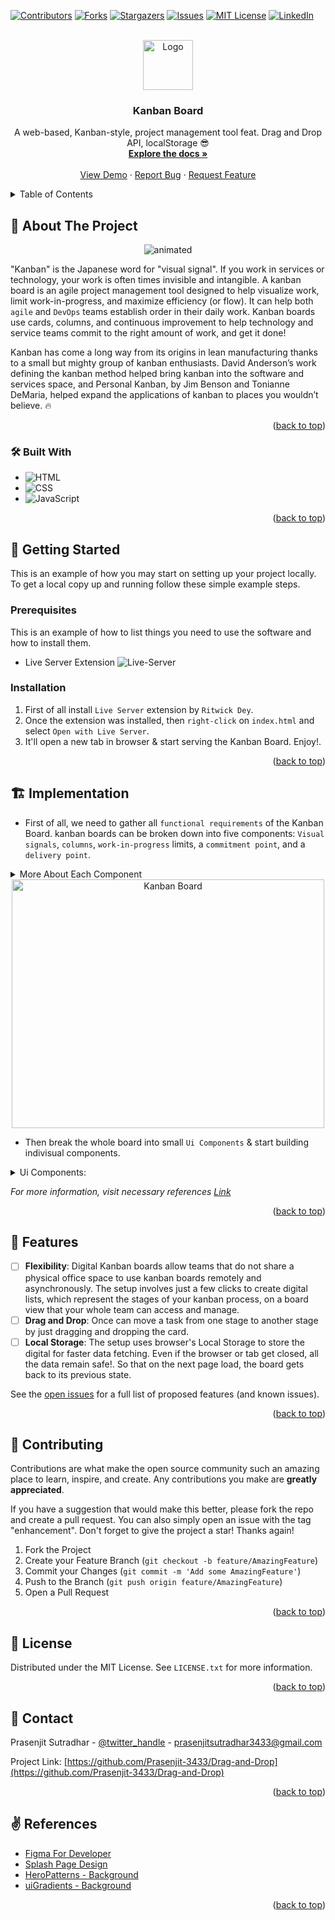 <!-- Improved compatibility of back to top link: See: https://github.com/othneildrew/Best-README-Template/pull/73 -->
<a name="readme-top"></a>
<!--
*** Thanks for checking out the Best-README-Template. If you have a suggestion
*** that would make this better, please fork the repo and create a pull request
*** or simply open an issue with the tag "enhancement".
*** Don't forget to give the project a star!
*** Thanks again! Now go create something AMAZING! :D
-->



<!-- PROJECT SHIELDS -->
<!--
*** I'm using markdown "reference style" links for readability.
*** Reference links are enclosed in brackets [ ] instead of parentheses ( ).
*** See the bottom of this document for the declaration of the reference variables
*** for contributors-url, forks-url, etc. This is an optional, concise syntax you may use.
*** https://www.markdownguide.org/basic-syntax/#reference-style-links
-->
[![Contributors][contributors-shield]][contributors-url]
[![Forks][forks-shield]][forks-url]
[![Stargazers][stars-shield]][stars-url]
[![Issues][issues-shield]][issues-url]
[![MIT License][license-shield]][license-url]
[![LinkedIn][linkedin-shield]][linkedin-url]



<!-- PROJECT LOGO -->
<br />
<div align="center">
  <a href="https://github.com/Prasenjit-3433/Drag-and-Drop">
    <img src="images/kanban.png" alt="Logo" width="80" height="80">
  </a>

<h3 align="center">Kanban Board</h3>

  <p align="center">
    A web-based, Kanban-style, project management tool feat. Drag and Drop API, localStorage 😎
    <br />
    <a href="https://github.com/Prasenjit-3433/Drag-and-Drop"><strong>Explore the docs »</strong></a>
    <br />
    <br />
    <a href="https://kanbanboardjs.netlify.app/">View Demo</a>
    ·
    <a href="https://github.com/Prasenjit-3433/Drag-and-Drop/issues">Report Bug</a>
    ·
    <a href="https://github.com/Prasenjit-3433/Drag-and-Drop/issues">Request Feature</a>
  </p>
</div>



<!-- TABLE OF CONTENTS -->
<details>
  <summary>Table of Contents</summary>
  <ol>
    <li>
      <a href="#-about-the-project">About The Project</a>
      <ul>
        <li><a href="#-built-with">Tech Stack</a></li>
      </ul>
    </li>
    <li>
      <a href="#-getting-started">Getting Started</a>
      <ul>
        <li><a href="#prerequisites">Prerequisites</a></li>
        <li><a href="#installation">Installation</a></li>
      </ul>
    </li>
    <li><a href="#%EF%B8%8F-implementation">Implementation</a></li>
    <li><a href="#-features">Features</a></li>
    <li><a href="#-contributing">Contributing</a></li>
    <li><a href="#-license">License</a></li>
    <li><a href="#-contact">Contact</a></li>
    <li><a href="#%EF%B8%8F-references">References</a></li>
  </ol>
</details>



<!-- ABOUT THE PROJECT -->
## 🙋 About The Project

<!--  ![Screenshot](images/demo.gif) -->
<p align="center">
  <img src="images/demo.gif" alt="animated" />
</p>




"Kanban" is the Japanese word for "visual signal". If you work in services or technology, your work is often times invisible and intangible. A kanban board is an agile project management tool designed to help visualize work, limit work-in-progress, and maximize efficiency (or flow). It can help both `agile` and `DevOps` teams establish order in their daily work. Kanban boards use cards, columns, and continuous improvement to help technology and service teams commit to the right amount of work, and get it done!

Kanban has come a long way from its origins in lean manufacturing thanks to a small but mighty group of kanban enthusiasts. David Anderson’s work defining the kanban method helped bring kanban into the software and services space, and Personal Kanban, by Jim Benson and Tonianne DeMaria, helped expand the applications of kanban to places you wouldn’t believe. 🔥

<p align="right">(<a href="#readme-top">back to top</a>)</p>



### 🛠 Built With

* ![HTML](https://img.shields.io/badge/HTML5-f06529?style=for-the-badge&logo=html5&logoColor=white)
* ![CSS](https://img.shields.io/badge/CSS3-2965f1?style=for-the-badge&logo=CSS3&logoColor=white)
* ![JavaScript](https://img.shields.io/badge/JavaScript-F0DB4F?style=for-the-badge&logo=JavaScript&logoColor=323330)

<p align="right">(<a href="#readme-top">back to top</a>)</p>



<!-- GETTING STARTED -->
## 🚀 Getting Started

This is an example of how you may start on setting up your project locally.
To get a local copy up and running follow these simple example steps.

### Prerequisites

This is an example of how to list things you need to use the software and how to install them.
* Live Server Extension
  ![Live-Server](images/liveserver.png)

### Installation

1. First of all install `Live Server` extension by `Ritwick Dey`.
2. Once the extension was installed, then `right-click` on `index.html` and select `Open with Live Server`.
3. It'll open a new tab in browser & start serving the Kanban Board. Enjoy!.


<p align="right">(<a href="#readme-top">back to top</a>)</p>



<!-- USAGE EXAMPLES -->
## 🏗️ Implementation

* First of all, we need to gather all `functional requirements` of the Kanban Board. kanban boards can be broken down into five components: `Visual signals`, `columns`, `work-in-progress` limits, a `commitment point`, and a `delivery point`.

<details>
  <summary>More About Each Component</summary>
  <ol>
    <li>
      <p>Visual Signals — One of the first things you’ll notice about a kanban board are the visual cards (stickies, tickets, or otherwise). Kanban teams write all of their projects and work items onto cards, usually one per card. For agile teams, each card could encapsulate one user story. Once on the board, these visual signals help teammates and stakeholders quickly understand what the team is working on.</p>
    </li>
    <li>
      <p>Columns — Another hallmark of the kanban board are the columns. Each column represents a specific activity that together compose a “workflow”. Cards flow through the workflow until completion. Workflows can be as simple as “Backlog,” “In Progress,” “Complete,” or "On Hold".</p>
    </li>
    <li>
      <p>Work In Progress (WIP) Limits — WIP limits are the maximum number of cards that can be in one column at any given time. A column with a WIP limit of three cannot have more than three cards in it. When the column is “maxed-out” the team needs to swarm on those cards and move them forward before new cards can move into that stage of the workflow. These WIP limits are critical for exposing bottlenecks in the workflow and maximizing flow. WIP limits give you an early warning sign that you committed to too much work.</p>
    </li>
    <li>
      <p>Commitment point — Kanban teams often have a backlog for their board. This is where customers and teammates put ideas for projects that the team can pick up when they are ready. The commitment point is the moment when an idea is picked up by the team and work starts on the projec</p>
    </li>
    <li>
      <p>Delivery point — The delivery point is the end of a kanban team’s workflow. For most teams, the delivery point is when the product or service is in the hands of the customer. The team’s goal is to take cards from the commitment point to the delivery point as fast as possible. The elapsed time between the two is the called Lead Time. Kanban teams are continuously improving to decrease their lead time as much as possible.</p>
    </li>
  </ol>
</details>


<div align="center">
<img src="images/Elements_of_a_kanban_board.png" alt="Kanban Board" width="500" height="398">
</div> 



* Then break the whole board into small `Ui Components` & start building indivisual components.
<details>
<summary>Ui Components:</summary>
<ol>
<li>
    <details>
      <summary>Title & Text</summary>
      <ul>
        <li>an unordered list is going to hold these 4 columns & each column is going to contain another unordered list which'll hold all the task items.</li>
        <li>In each column, there'll be a header at top that indicates the type of the column, followed by task items and then at last, two buttons - add-item, save-item and a textbar which'll be hidden by default.</li>
        <li>Each task item can have a maximum height of 52% of viewport height, so that user can always sees the bottom of the column. </li>
        <li>If a column contains any task item with very long text, then in that case, a custom-designed scollbar will appear at side to scroll through the task items and at same item user can see whole column.</li>
        <div align="center"><img src="images/image2.png" alt="Kanban Columns" align="center" width="450" height="300"></div>
      </ul>
    </details>
  </li>
  </li>
  <li>
    <details>
      <summary>Image Assets</summary>
      <ul>
        <li>First of all, we set 4 global arrays that'll hold all the contents for each 4 columns.</li>
        <li>On load of the page, it'll try to fetch data from localStorage if there's any and populate them into those arrays accordingly. Otherwise set some default contents for those 4 arrays.</li>
        <li>There's another global var to keep track if there's any changes made on those global 4 arrays.</li>
        <li>Then a function to update DOM. It'll create element for each item in those 4 arrays and insert them into their proper columns accordingly.</li>
      </ul>
    </details>
    </li>
  <li>
    <details>
      <summary>Toggle Backgrounds</summary>
      <ul>
        <li>There're three divs at the right top to toggle between three backgrounds - One SVG , Two Linear-Gradients.</li>
        <li>On two consecutive click on same button leads to set background to default background of the Figma Design.</li>
      </ul>
    </details>
  </li>
</ol>
</details>

_For more information, visit necessary references [Link](#%EF%B8%8F-references)_

<p align="right">(<a href="#readme-top">back to top</a>)</p>



<!-- Features -->
## 💎 Features

- [ ] **Flexibility**: Digital Kanban boards allow teams that do not share a physical office space to use kanban boards remotely and asynchronously. The setup involves just a few clicks to create digital lists, which represent the stages of your kanban process, on a board view that your whole team can access and manage.
- [ ] **Drag and Drop**: Once can move a task from one stage to another stage by just dragging and dropping the card.
- [ ] **Local Storage**: The setup uses browser's Local Storage to store the digital for faster data fetching. Even if the browser or tab get closed, all the data remain safe!. So that on the next page load, the board gets back to its previous state.

See the [open issues](https://github.com/Prasenjit-3433/Drag-and-Drop/issues) for a full list of proposed features (and known issues).

<p align="right">(<a href="#readme-top">back to top</a>)</p>



<!-- CONTRIBUTING -->
## 🤝 Contributing

Contributions are what make the open source community such an amazing place to learn, inspire, and create. Any contributions you make are **greatly appreciated**.

If you have a suggestion that would make this better, please fork the repo and create a pull request. You can also simply open an issue with the tag "enhancement".
Don't forget to give the project a star! Thanks again!

1. Fork the Project
2. Create your Feature Branch (`git checkout -b feature/AmazingFeature`)
3. Commit your Changes (`git commit -m 'Add some AmazingFeature'`)
4. Push to the Branch (`git push origin feature/AmazingFeature`)
5. Open a Pull Request

<p align="right">(<a href="#readme-top">back to top</a>)</p>



<!-- LICENSE -->
## 📜 License

Distributed under the MIT License. See `LICENSE.txt` for more information.

<p align="right">(<a href="#readme-top">back to top</a>)</p>



<!-- CONTACT -->
## 📮 Contact

Prasenjit Sutradhar - [@twitter_handle](https://twitter.com/twitter_handle) - prasenjitsutradhar3433@gmail.com

Project Link: [https://github.com/Prasenjit-3433/Drag-and-Drop](https://github.com/Prasenjit-3433/Drag-and-Drop)

<p align="right">(<a href="#readme-top">back to top</a>)</p>



<!-- references -->
## ✌️ References

* [Figma For Developer](https://www.figma.com/best-practices/tips-on-developer-handoff/an-overview-of-figma-for-developers/)
* [Splash Page Design](https://www.figma.com/file/4KIM14zOqqIKRuF8kBtHGs/Showcase-Website?node-id=1%3A2)
* [HeroPatterns - Background](https://heropatterns.com/)
* [uiGradients - Background](https://uigradients.com/#Portrait)


<p align="right">(<a href="#readme-top">back to top</a>)</p>



<!-- MARKDOWN LINKS & IMAGES -->
<!-- https://www.markdownguide.org/basic-syntax/#reference-style-links -->
[contributors-shield]: https://img.shields.io/github/contributors/Prasenjit-3433/Drag-and-Drop.svg?style=for-the-badge
[contributors-url]: https://github.com/Prasenjit-3433/Drag-and-Drop/graphs/contributors
[forks-shield]: https://img.shields.io/github/forks/Prasenjit-3433/Drag-and-Drop.svg?style=for-the-badge
[forks-url]: https://github.com/Prasenjit-3433/Drag-and-Drop/network/members
[stars-shield]: https://img.shields.io/github/stars/Prasenjit-3433/Drag-and-Drop.svg?style=for-the-badge
[stars-url]: https://github.com/Prasenjit-3433/Drag-and-Drop/stargazers
[issues-shield]: https://img.shields.io/github/issues/Prasenjit-3433/Drag-and-Drop.svg?style=for-the-badge
[issues-url]: https://github.com/Prasenjit-3433/Drag-and-Drop/issues
[license-shield]: https://img.shields.io/github/license/Prasenjit-3433/Drag-and-Drop.svg?style=for-the-badge
[license-url]: https://github.com/Prasenjit-3433/Drag-and-Drop/blob/main/LICENSE.txt
[linkedin-shield]: https://img.shields.io/badge/-LinkedIn-black.svg?style=for-the-badge&logo=linkedin&colorB=555
[linkedin-url]: https://in.linkedin.com/
[product-screenshot]: images/screenshot.png
[HTML5]: https://img.shields.io/badge/HTML5-f06529?style=for-the-badge&logo=html5&logoColor=white
[HTML-url]: https://developer.mozilla.org/en-US/docs/Glossary/HTML5
[Css]: https://img.shields.io/badge/CSS3-2965f1?style=for-the-badge&logo=CSS3&logoColor=white
[Css-url]: https://developer.mozilla.org/en-US/docs/Web/CSS
[Js]: https://img.shields.io/badge/JavaScript-F0DB4F?style=for-the-badge&logo=JavaScript&logoColor=323330
[Js-url]: https://www.javascript.com/
